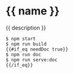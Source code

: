 # {{ name }}
{{ description }}

```shell
$ npm start
$ npm run build
{{#if_eq needDoc true}}
$ npm run doc
$ npm run serve:doc
{{/if_eq}}
```
